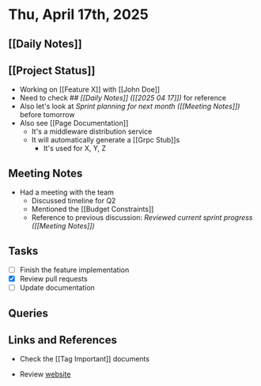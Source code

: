 # Thu, April 17th, 2025

## [[Daily Notes]]

## [[Project Status]]
- Working on [[Feature X]] with [[John Doe]]
- Need to check _## [[Daily Notes]] ([[2025 04 17]])_ for reference
- Also let's look at _Sprint planning for next month ([[Meeting Notes]])_ before tomorrow
- Also see [[Page Documentation]]
	- It's a middleware distribution service
	- It will automatically generate a [[Grpc Stub]]s
		- It's used for X, Y, Z

## Meeting Notes
- Had a meeting with the team
  - Discussed timeline for Q2
  - Mentioned the [[Budget Constraints]]
  - Reference to previous discussion: _Reviewed current sprint progress ([[Meeting Notes]])_

## Tasks
- [ ] Finish the feature implementation
- [x] Review pull requests
- [ ] Update documentation

## Queries


## Links and References
- Check the [[Tag Important]] documents

- Review [website](https://example.com)